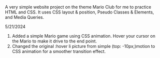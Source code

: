 A very simple website project on the theme Mario Club for me to practice HTML and CSS.
It uses CSS layout & position, Pseudo Classes & Elements, and Media Queries.


5/21/2024

1. Added a simple Mario game using CSS animation. Hover your cursor on the Mario to make it drive to the end point.
2. Changed the original :hover li picture from simple (top: -10px;)motion to CSS animation for a smoother transition effect.
